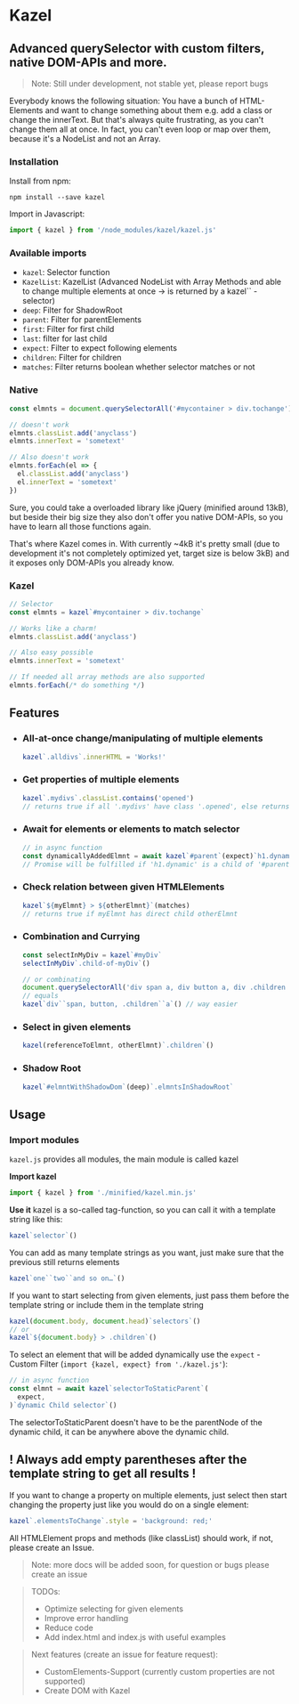 # Kazel

## Advanced querySelector with custom filters, native DOM-APIs and more.

> Note: Still under development, not stable yet, please report bugs

Everybody knows the following situation: You have a bunch of HTML-Elements and want to change something about them e.g. add a class or change the innerText. But that's always quite frustrating, as you can't change them all at once. In fact, you can't even loop or map over them, because it's a NodeList and not an Array.

### Installation

Install from npm:

```
npm install --save kazel
```

Import in Javascript:

```javascript
import { kazel } from '/node_modules/kazel/kazel.js'
```

### Available imports

- `kazel`: Selector function
- `KazelList`: KazelList (Advanced NodeList with Array Methods and able to change multiple elements at once -> is returned by a kazel`` - selector)
- `deep`: Filter for ShadowRoot
- `parent`: Filter for parentElements
- `first`: Filter for first child
- `last`: filter for last child
- `expect`: Filter to expect following elements
- `children`: Filter for children
- `matches`: Filter returns boolean whether selector matches or not

### Native

```javascript
const elmnts = document.querySelectorAll('#mycontainer > div.tochange')

// doesn't work
elmnts.classList.add('anyclass')
elmnts.innerText = 'sometext'

// Also doesn't work
elmnts.forEach(el => {
  el.classList.add('anyclass')
  el.innerText = 'sometext'
})
```

Sure, you could take a overloaded library like jQuery (minified around 13kB), but beside their big size they also don't offer you native DOM-APIs, so you have to learn all those functions again.

That's where Kazel comes in. With currently ~4kB it's pretty small (due to development it's not completely optimized yet, target size is below 3kB) and it exposes only DOM-APIs you already know.

### Kazel

```javascript
// Selector
const elmnts = kazel`#mycontainer > div.tochange`

// Works like a charm!
elmnts.classList.add('anyclass')

// Also easy possible
elmnts.innerText = 'sometext'

// If needed all array methods are also supported
elmnts.forEach(/* do something */)
```

## Features

- ### All-at-once change/manipulating of multiple elements
  ```javascript
  kazel`.alldivs`.innerHTML = 'Works!'
  ```
- ### Get properties of multiple elements
  ```javascript
  kazel`.mydivs`.classList.contains('opened')
  // returns true if all '.mydivs' have class '.opened', else returns false
  ```
- ### Await for elements or elements to match selector
  ```javascript
  // in async function
  const dynamicallyAddedElmnt = await kazel`#parent`(expect)`h1.dynamic`()
  // Promise will be fulfilled if 'h1.dynamic' is a child of '#parent'
  ```
- ### Check relation between given HTMLElements
  ```javascript
  kazel`${myElmnt} > ${otherElmnt}`(matches)
  // returns true if myElmnt has direct child otherElmnt
  ```
- ### Combination and Currying

  ```javascript
  const selectInMyDiv = kazel`#myDiv`
  selectInMyDiv`.child-of-myDiv`()

  // or combinating
  document.querySelectorAll('div span a, div button a, div .children a')
  // equals
  kazel`div``span, button, .children``a`() // way easier
  ```

- ### Select in given elements
  ```javascript
  kazel(referenceToElmnt, otherElmnt)`.children`()
  ```
- ### Shadow Root
  ```javascript
  kazel`#elmntWithShadowDom`(deep)`.elmntsInShadowRoot`
  ```

## Usage

### Import modules

`kazel.js` provides all modules, the main module is called kazel

**Import kazel**

```javascript
import { kazel } from './minified/kazel.min.js'
```

**Use it**
kazel is a so-called tag-function, so you can call it with a template string like this:

```javascript
kazel`selector`()
```

You can add as many template strings as you want, just make sure that the previous still returns elements

```javascript
kazel`one``two``and so on…`()
```

If you want to start selecting from given elements, just pass them before the template string or include them in the template string

```javascript
kazel(document.body, document.head)`selectors`()
// or
kazel`${document.body} > .children`()
```

To select an element that will be added dynamically use the `expect` - Custom Filter (`import {kazel, expect} from './kazel.js'`):

```javascript
// in async function
const elmnt = await kazel`selectorToStaticParent`(
  expect,
)`dynamic Child selector`()
```

The selectorToStaticParent doesn't have to be the parentNode of the dynamic child, it can be anywhere above the dynamic child.

## **! Always add empty parentheses after the template string to get all results !**

If you want to change a property on multiple elements, just select then start changing the property just like you would do on a single element:

```javascript
kazel`.elementsToChange`.style = 'background: red;'
```

All HTMLElement props and methods (like classList) should work, if not, please create an Issue.

> Note: more docs will be added soon, for question or bugs please create an issue

> TODOs:
>
> - Optimize selecting for given elements
> - Improve error handling
> - Reduce code
> - Add index.html and index.js with useful examples

> Next features (create an issue for feature request):
>
> - CustomElements-Support (currently custom properties are not supported)
> - Create DOM with Kazel
